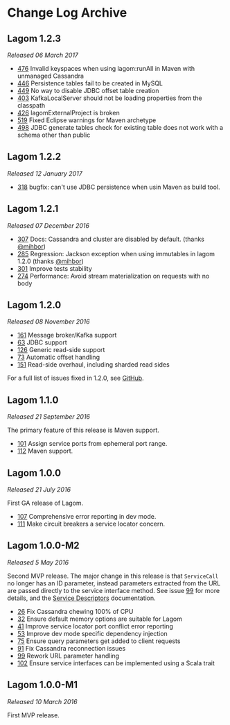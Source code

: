 # Change Log Archive

## Lagom 1.2.3

*Released 06 March 2017*

* [476](https://github.com/lagom/lagom/issues/476) Invalid keyspaces when using lagom:runAll in Maven with unmanaged Cassandra
* [446](https://github.com/lagom/lagom/issues/446) Persistence tables fail to be created in MySQL
* [449](https://github.com/lagom/lagom/issues/449) No way to disable JDBC offset table creation
* [403](https://github.com/lagom/lagom/issues/403) KafkaLocalServer should not be loading properties from the classpath
* [426](https://github.com/lagom/lagom/issues/426) lagomExternalProject is broken
* [519](https://github.com/lagom/lagom/pull/519) Fixed Eclipse warnings for Maven archetype
* [498](https://github.com/lagom/lagom/issues/498) JDBC generate tables check for existing table does not work with a schema other than public

## Lagom 1.2.2

*Released 12 January 2017*

* [318](https://github.com/lagom/lagom/issues/318) bugfix: can't use JDBC persistence when usin Maven as build tool.

## Lagom 1.2.1

*Released 07 December 2016*

* [307](https://github.com/lagom/lagom/pull/307) Docs: Cassandra and cluster are disabled by default. (thanks [@mihbor](https://github.com/mihbor))
* [285](https://github.com/lagom/lagom/issues/285) Regression: Jackson exception when using immutables in lagom 1.2.0 (thanks [@mihbor](https://github.com/mihbor))
* [301](https://github.com/lagom/lagom/pull/301) Improve tests stability
* [274](https://github.com/lagom/lagom/pull/274) Performance: Avoid stream materialization on requests with no body

## Lagom 1.2.0

*Released 08 November 2016*

* [161](https://github.com/lagom/lagom/pull/161) Message broker/Kafka support
* [63](https://github.com/lagom/lagom/issues/63) JDBC support
* [126](https://github.com/lagom/lagom/issues/126) Generic read-side support
* [73](https://github.com/lagom/lagom/issues/73) Automatic offset handling
* [151](https://github.com/lagom/lagom/pull/151) Read-side overhaul, including sharded read sides

For a full list of issues fixed in 1.2.0, see [GitHub](https://github.com/lagom/lagom/issues?utf8=%E2%9C%93&q=milestone%3A1.2.0).

## Lagom 1.1.0

*Released 21 September 2016*

The primary feature of this release is Maven support.

* [101](https://github.com/lagom/lagom/issues/101) Assign service ports from ephemeral port range.
* [112](https://github.com/lagom/lagom/issues/112) Maven support.

## Lagom 1.0.0

*Released 21 July 2016*

First GA release of Lagom.

* [107](https://github.com/lagom/lagom/issues/107) Comprehensive error reporting in dev mode.
* [111](https://github.com/lagom/lagom/issues/111) Make circuit breakers a service locator concern.

## Lagom 1.0.0-M2

*Released 5 May 2016*

Second MVP release.  The major change in this release is that `ServiceCall` no longer has an ID parameter, instead parameters extracted from the URL are passed directly to the service interface method.  See issue [99](https://github.com/lagom/lagom/pull/99) for more details, and the [Service Descriptors](/documentation/1.0.x/ServiceDescriptors.html) documentation.

* [26](https://github.com/lagom/lagom/issues/26) Fix Cassandra chewing 100% of CPU
* [32](https://github.com/lagom/lagom/issues/32) Ensure default memory options are suitable for Lagom
* [41](https://github.com/lagom/lagom/issues/41) Improve service locator port conflict error reporting
* [53](https://github.com/lagom/lagom/pull/53) Improve dev mode specific dependency injection
* [75](https://github.com/lagom/lagom/pull/75) Ensure query parameters get added to client requests
* [91](https://github.com/lagom/lagom/issues/91) Fix Cassandra reconnection issues
* [99](https://github.com/lagom/lagom/pull/99) Rework URL parameter handling
* [102](https://github.com/lagom/lagom/pull/102) Ensure service interfaces can be implemented using a Scala trait

## Lagom 1.0.0-M1

*Released 10 March 2016*

First MVP release.
